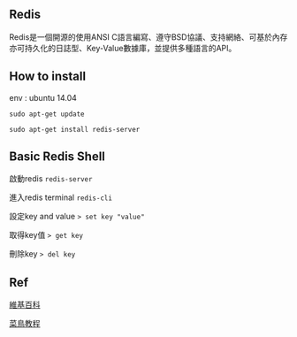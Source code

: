 ## Redis

Redis是一個開源的使用ANSI C語言編寫、遵守BSD協議、支持網絡、可基於內存亦可持久化的日誌型、Key-Value數據庫，並提供多種語言的API。

## How to install

env : ubuntu 14.04

`sudo apt-get update`

`sudo apt-get install redis-server`

## Basic Redis Shell

啟動redis
`redis-server`

進入redis terminal
`redis-cli`

設定key and value
`> set key "value"`

取得key值
`> get key`

刪除key
`> del key`


## Ref
[維基百科](https://zh.wikipedia.org/wiki/Redis)

[菜鳥教程](http://www.runoob.com/)
